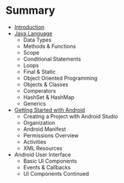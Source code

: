 # Summary

* [Introduction](README.md)
* [Java Language](javalanguage_md.md)
   * Data Types
   * Methods & Functions
   * Scope
   * Conditional Statements
   * Loops
   * Final & Static
   * Object Oriented Programming
   * Objects & Classes
   * Comperators
   * HashSet & HashMap
   * Generics
* [Getting Started with Android](getting_started_with_android.md)
   * Creating a Project with Android Studio
   * Organization
   * Android Manifest
   * Permissions Overview
   * Activities
   * XML Resources
* Android User Interface
   * Basic UI Components
   * Events & Callbacks
   * UI Components Continued

